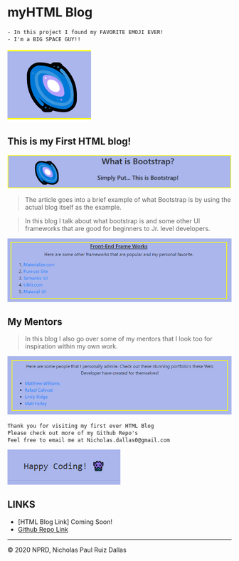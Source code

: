 # myHTML Blog
```
- In this project I found my FAVORITE EMOJI EVER! 
- I'm a BIG SPACE GUY!!
```

![logo](./photos/logo.png)

## This is my First HTML blog!

![bootstrap logo](./photos/bootstrap.png)

> The article goes into a brief example of what Bootstrap is by using the actual blog itself as the example. 

> In this blog I talk about what bootstrap is and some other UI frameworks that are good for beginners to Jr. level developers.

![frontEnd logo](./photos/frontEnd.png)

## My Mentors

> In this blog I also go over some of my mentors that I look too for inspiration within my own work.

![mentors logo](./photos/mentors.png)

```
Thank you for visiting my first ever HTML Blog
Please check out more of my Github Repo's
Feel free to email me at Nicholas.dallas0@gmail.com
```
![footer logo](./photos/footer.png)

## LINKS

- [HTML Blog Link] Coming Soon!
- [Github Repo Link](https://github.com/nicholasd-uci/myHTML-blog)

- - -
© 2020 NPRD, Nicholas Paul Ruiz Dallas